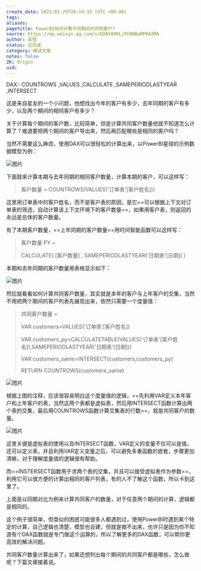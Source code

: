 ```yaml
---
create_date: 2021-01-29T20:19:35 (UTC +08:00)
tags:
aliases:
pagetitle: PowerBI如何计算不同期间的共同客户?
source: https://mp.weixin.qq.com/s/EDAYA9RLjPCNNBaMPKA3MA
author: 采悟
status: 已完成 
category: 精读文章 
notes: false
ZK: Origin
uid:
---
```


DAX:: COUNTROWS ,VALUES ,CALCULATE ,SAMEPERIODLASTYEAR ,INTERSECT

这是来自星友的一个小问题，他想找出今年的客户有多少，去年同期的客户有多少，以及两个期间的相同客户有多少？  

关于计算每个期间的客户数，比较简单，但是计算共同客户数量他就不知道怎么计算了？难道要把两个期间的客户导出来，然后再匹配哪些是相同的客户吗？

当然不需要这么麻烦，使用DAX可以很轻松的计算出来，以PowerBI星球的示例数据模型为例：

![图片](https://mmbiz.qpic.cn/mmbiz_png/aHEbZtANQJO3LfVYKZNOrk4FTzZdhJnybxacP48diaXpF4PWaVfOW5VA5vicXVkcjKibJV6tNvro5x6WENdEqxICA/640?wx_fmt=png&wxfrom=5&wx_lazy=1&wx_co=1)

下面就来计算本期与去年同期的相同客户数量，计算本期的客户，可以这样写：

> 客户数量 = COUNTROWS(VALUES('订单表'\[客户姓名\]))

这里用订单表中的客户姓名，而不是客户表的原因，是它==可以根据上下文对订单表的筛选，自动计算该上下文环境下的客户数量==，如果用客户表，则返回的永远是总体的客户数量。

有了本期客户数量，==上年同期的客户数量==用时间智能函数可以这样写：  

> 客户数量 PY = 
> 
> CALCULATE( \[客户数量\] , SAMEPERIODLASTYEAR('日期表'\[日期\]) )

本期和去年同期的客户数量用表格显示如下：  

![图片](https://mmbiz.qpic.cn/mmbiz_png/aHEbZtANQJO3LfVYKZNOrk4FTzZdhJnyutn1s40S5ln3kUTRdMfR9Mlwx6V7yZzdyFjCzTo4wiaulRCjyR0KRGw/640?wx_fmt=png&wxfrom=5&wx_lazy=1&wx_co=1)

然后就看看如何计算共同客户数量，其实就是本年的客户与上年客户的交集，当然不用把两个期间的客户列表先展现出来，依然只需要一个度量值：

> 共同客户数量 =
> 
> VAR customers=VALUES('订单表'\[客户姓名\])
> 
> VAR customers\_py=CALCULATETABLE(VALUES('订单表'\[客户姓名\]),SAMEPERIODLASTYEAR('日期表'\[日期\]))
> 
> VAR customers\_same=INTERSECT(customers,customers\_py)
> 
> RETURN COUNTROWS(customers\_same)

![图片](https://mmbiz.qpic.cn/mmbiz_png/aHEbZtANQJO3LfVYKZNOrk4FTzZdhJny6TJCG8iaOyibschQRZpWEr13dbo12mcMDYBLcxpXHXon05bV3nEkpMfQ/640?wx_fmt=png&wxfrom=5&wx_lazy=1&wx_co=1)

根据上图的注释，应该很容易明白这个度量值的逻辑，==先利用VAR定义本年客户和上年客户的表，当然这两个表都是虚拟表，然后用INTERSECT函数计算出两个表的交集，最后用COUNTROWS函数计算交集表的行数==，就是共同客户的数量。  

![图片](https://mmbiz.qpic.cn/mmbiz_png/aHEbZtANQJO3LfVYKZNOrk4FTzZdhJnyv4aHt8j0EGTmxbTf2I31fkicTJCv6Cb9vUoUP2zzopicXCib1EicxeRic7A/640?wx_fmt=png&wxfrom=5&wx_lazy=1&wx_co=1)

这里关键是虚拟表的使用以及INTERSECT函数，VAR定义的变量不仅可以是值，还可以定义表，并且利用VAR定义变量之后，可以避免多重函数的嵌套，步骤更加清晰，对于理解度量值的逻辑很有帮助。

而==INSTERSECT函数用于求两个表的交集，并且可以接受虚拟表作为参数==，利用它可以很方便的计算出相同的客户列表，有的人不了解这个函数，所以卡到这里了。  

上面是以同期对比为例来计算共同客户的数量，对于任意两个期间的计算，逻辑都是相同的。

这个例子很简单，但类似的困惑可能很多人都遇到过，使用PowerBI时遇到某个特定的计算，自己逻辑也清楚，模型也会建，但就是做不出来，也许只是因为你不知道有个DAX函数就是专门做这个运算的，所以了解更多的DAX函数，可以帮你更高效的解决问题。

共同客户数量计算出来了，如果还想列出每个期间的共同客户都是哪些，怎么做呢？下篇文章接着说。  

